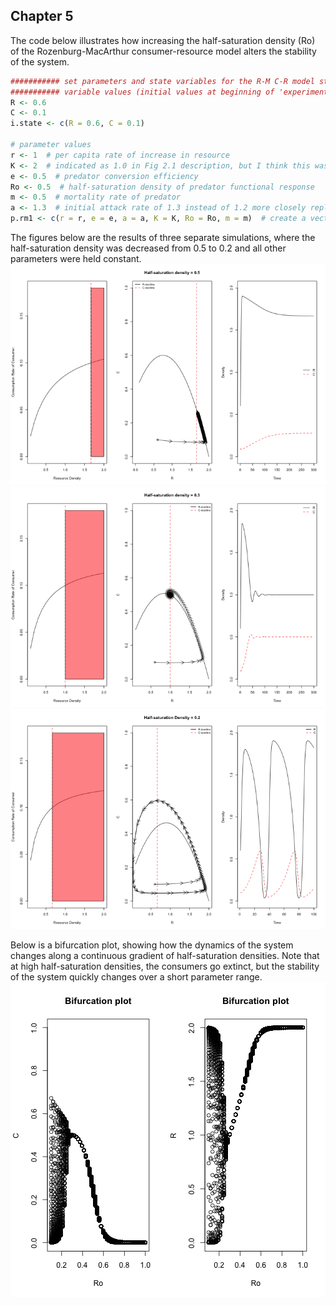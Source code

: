 Chapter 5
---------

The code below illustrates how increasing the half-saturation density (Ro) of the Rozenburg-MacArthur consumer-resource model alters the stability of the system.





```r
########### set parameters and state variables for the R-M C-R model state
########### variable values (initial values at beginning of 'experiments')
R <- 0.6
C <- 0.1
i.state <- c(R = 0.6, C = 0.1)

# parameter values
r <- 1  # per capita rate of increase in resource
K <- 2  # indicated as 1.0 in Fig 2.1 description, but I think this was a typo in the book.
e <- 0.5  # predator conversion efficiency
Ro <- 0.5  # half-saturation density of predator functional response
m <- 0.5  # mortality rate of predator
a <- 1.3  # initial attack rate of 1.3 instead of 1.2 more closely replicates the figures in the book
p.rm1 <- c(r = r, e = e, a = a, K = K, Ro = Ro, m = m)  # create a vector for the parameters for experiment #1
```


The figures below are the results of three separate simulations, where the half-saturation density was decreased from 0.5 to 0.2 and all other parameters were held constant.
![plot of chunk unnamed-chunk-3](figure/unnamed-chunk-31.png) ![plot of chunk unnamed-chunk-3](figure/unnamed-chunk-32.png) ![plot of chunk unnamed-chunk-3](figure/unnamed-chunk-33.png) 


Below is a bifurcation plot, showing how the dynamics of the system changes along a continuous gradient of half-saturation densities.  Note that at high half-saturation densities, the consumers go extinct, but the stability of the system quickly changes over a short parameter range.
![plot of chunk unnamed-chunk-4](figure/unnamed-chunk-4.png) 

